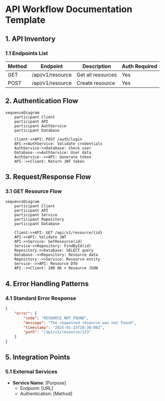 # API Workflow Documentation Template

## 1. API Inventory

### 1.1 Endpoints List
| Method | Endpoint | Description | Auth Required |
|--------|----------|-------------|---------------|
| GET    | /api/v1/resource | Get all resources | Yes |
| POST   | /api/v1/resource | Create resource | Yes |

## 2. Authentication Flow

```mermaid
sequenceDiagram
    participant Client
    participant API
    participant AuthService
    participant Database
    
    Client->>API: POST /auth/login
    API->>AuthService: Validate credentials
    AuthService->>Database: Check user
    Database-->>AuthService: User data
    AuthService-->>API: Generate token
    API-->>Client: Return JWT token
```

## 3. Request/Response Flow

### 3.1 GET Resource Flow
```mermaid
sequenceDiagram
    participant Client
    participant API
    participant Service
    participant Repository
    participant Database
    
    Client->>API: GET /api/v1/resource/{id}
    API->>API: Validate JWT
    API->>Service: GetResource(id)
    Service->>Repository: FindById(id)
    Repository->>Database: SELECT query
    Database-->>Repository: Resource data
    Repository-->>Service: Resource entity
    Service-->>API: Resource DTO
    API-->>Client: 200 OK + Resource JSON
```

## 4. Error Handling Patterns

### 4.1 Standard Error Response
```json
{
    "error": {
        "code": "RESOURCE_NOT_FOUND",
        "message": "The requested resource was not found",
        "timestamp": "2025-01-15T10:30:00Z",
        "path": "/api/v1/resource/123"
    }
}
```

## 5. Integration Points

### 5.1 External Services
- **Service Name**: [Purpose]
  - Endpoint: [URL]
  - Authentication: [Method] 